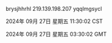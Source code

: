 brysjhhrhl 219.139.198.207 yqqlmgsycl

2024年 09月 27日 星期五 11:30:02 CST

2024年 09月 27日 星期五 03:30:02 GMT
